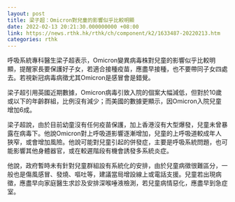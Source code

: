 ```yaml
---
layout: post
title: 梁子超：Omicron對兒童的影響似乎比較明顯
date: 2022-02-13 20:21:30.000000000 +08:00
link: https://news.rthk.hk/rthk/ch/component/k2/1633487-20220213.htm
categories: rthk
---
```


呼吸系統專科醫生梁子超表示，Omicron變異病毒株對兒童的影響似乎比較明顯，提醒家長要保護好子女，若適合接種疫苗，應盡早接種，也不要帶同子女四處去。若視新冠病毒病徵尤其Omicron是感冒會是錯覺。

梁子超引用英國近期數據，Omicron病毒引致入院的個案大幅減低，但對於10歲或以下的年齡群組，比例沒有減少；而美國的數據更顯示，因Omicron入院兒童增加6成。

梁子超說，由於目前幼童沒有任何疫苗保護，加上香港沒有大型爆發，兒童未曾暴露在病毒下。他說Omicron對上呼吸道影響逐漸增加，兒童的上呼吸道較成年人狹窄，或會增加風險。他說可能對兒童引起的併發症，主要是呼吸系統問題，也可能影響其他身體器官，或在較遲階段有機會誘發多系統炎症。

他說，政府暫時未有針對兒童群組設有系統化的安排，由於兒童病徵很難區分，一般也是傷風感冒、發燒、嘔吐等，建議當局增設線上或電話支援。兒童若出現病徵，應盡早向家庭醫生求診及安排深喉唾液檢測，若兒童病情惡化，應盡早到急症室。
